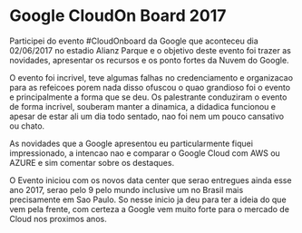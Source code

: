 # Google CloudOn Board 2017

Participei do evento #CloudOnboard da Google que aconteceu dia 02/06/2017 no estadio Alianz Parque e o objetivo deste evento foi trazer as novidades, apresentar os recursos e os ponto fortes da Nuvem do Google.

O evento foi incrivel, teve algumas falhas no credenciamento e organizacao para as refeicoes porem nada disso ofuscou o quao grandioso foi o evento e principalmente a forma que se deu. Os palestrante conduziram o evento de forma incrivel, souberam manter a dinamica, a didadica funcionou e apesar de estar ali um dia todo sentado, nao foi nem um pouco cansativo ou chato.

As novidades que a Google apresentou eu particularmente fiquei impressionado, a intencao nao e comparar o Google Cloud com AWS ou AZURE e sim comentar sobre os destaques.

O Evento iniciou com os novos data center que serao entregues ainda esse ano 2017, serao pelo 9 pelo mundo inclusive um no Brasil mais precisamente em Sao Paulo. So nesse inicio ja deu para ter a ideia do que vem pela frente, com certeza a Google vem muito forte para o mercado de Cloud nos proximos anos.




